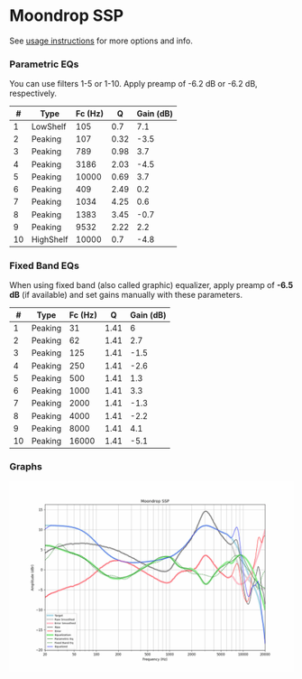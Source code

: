 # Moondrop SSP
See [usage instructions](https://github.com/jaakkopasanen/AutoEq#usage) for more options and info.

### Parametric EQs
You can use filters 1-5 or 1-10. Apply preamp of -6.2 dB or -6.2 dB, respectively.

|   # | Type      |   Fc (Hz) |    Q |   Gain (dB) |
|-----|-----------|-----------|------|-------------|
|   1 | LowShelf  |       105 | 0.7  |         7.1 |
|   2 | Peaking   |       107 | 0.32 |        -3.5 |
|   3 | Peaking   |       789 | 0.98 |         3.7 |
|   4 | Peaking   |      3186 | 2.03 |        -4.5 |
|   5 | Peaking   |     10000 | 0.69 |         3.7 |
|   6 | Peaking   |       409 | 2.49 |         0.2 |
|   7 | Peaking   |      1034 | 4.25 |         0.6 |
|   8 | Peaking   |      1383 | 3.45 |        -0.7 |
|   9 | Peaking   |      9532 | 2.22 |         2.2 |
|  10 | HighShelf |     10000 | 0.7  |        -4.8 |

### Fixed Band EQs
When using fixed band (also called graphic) equalizer, apply preamp of **-6.5 dB** (if available) and set gains manually with these parameters.

|   # | Type    |   Fc (Hz) |    Q |   Gain (dB) |
|-----|---------|-----------|------|-------------|
|   1 | Peaking |        31 | 1.41 |         6   |
|   2 | Peaking |        62 | 1.41 |         2.7 |
|   3 | Peaking |       125 | 1.41 |        -1.5 |
|   4 | Peaking |       250 | 1.41 |        -2.6 |
|   5 | Peaking |       500 | 1.41 |         1.3 |
|   6 | Peaking |      1000 | 1.41 |         3.3 |
|   7 | Peaking |      2000 | 1.41 |        -1.3 |
|   8 | Peaking |      4000 | 1.41 |        -2.2 |
|   9 | Peaking |      8000 | 1.41 |         4.1 |
|  10 | Peaking |     16000 | 1.41 |        -5.1 |

### Graphs
![](./Moondrop%20SSP.png)
